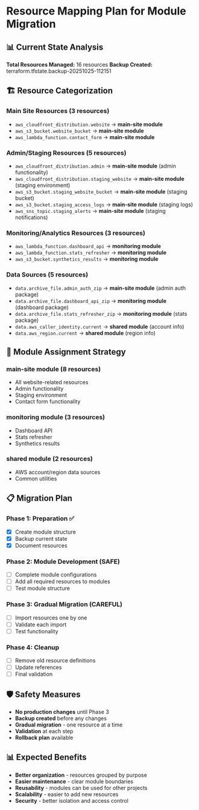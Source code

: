 # Resource Mapping Plan for Module Migration

## 📊 Current State Analysis

**Total Resources Managed:** 16 resources
**Backup Created:** terraform.tfstate.backup-20251025-112151

## 🏗️ Resource Categorization

### Main Site Resources (3 resources)
- `aws_cloudfront_distribution.website` → **main-site module**
- `aws_s3_bucket.website_bucket` → **main-site module**  
- `aws_lambda_function.contact_form` → **main-site module**

### Admin/Staging Resources (5 resources)
- `aws_cloudfront_distribution.admin` → **main-site module** (admin functionality)
- `aws_cloudfront_distribution.staging_website` → **main-site module** (staging environment)
- `aws_s3_bucket.staging_website_bucket` → **main-site module** (staging bucket)
- `aws_s3_bucket.staging_access_logs` → **main-site module** (staging logs)
- `aws_sns_topic.staging_alerts` → **main-site module** (staging notifications)

### Monitoring/Analytics Resources (3 resources)
- `aws_lambda_function.dashboard_api` → **monitoring module**
- `aws_lambda_function.stats_refresher` → **monitoring module**
- `aws_s3_bucket.synthetics_results` → **monitoring module**

### Data Sources (5 resources)
- `data.archive_file.admin_auth_zip` → **main-site module** (admin auth package)
- `data.archive_file.dashboard_api_zip` → **monitoring module** (dashboard package)
- `data.archive_file.stats_refresher_zip` → **monitoring module** (stats package)
- `data.aws_caller_identity.current` → **shared module** (account info)
- `data.aws_region.current` → **shared module** (region info)

## 🎯 Module Assignment Strategy

### main-site module (8 resources)
- All website-related resources
- Admin functionality
- Staging environment
- Contact form functionality

### monitoring module (3 resources)
- Dashboard API
- Stats refresher
- Synthetics results

### shared module (2 resources)
- AWS account/region data sources
- Common utilities

## 📋 Migration Plan

### Phase 1: Preparation ✅
- [x] Create module structure
- [x] Backup current state
- [x] Document resources

### Phase 2: Module Development (SAFE)
- [ ] Complete module configurations
- [ ] Add all required resources to modules
- [ ] Test module structure

### Phase 3: Gradual Migration (CAREFUL)
- [ ] Import resources one by one
- [ ] Validate each import
- [ ] Test functionality

### Phase 4: Cleanup
- [ ] Remove old resource definitions
- [ ] Update references
- [ ] Final validation

## 🛡️ Safety Measures

- **No production changes** until Phase 3
- **Backup created** before any changes
- **Gradual migration** - one resource at a time
- **Validation** at each step
- **Rollback plan** available

## 📊 Expected Benefits

- **Better organization** - resources grouped by purpose
- **Easier maintenance** - clear module boundaries
- **Reusability** - modules can be used for other projects
- **Scalability** - easier to add new resources
- **Security** - better isolation and access control
